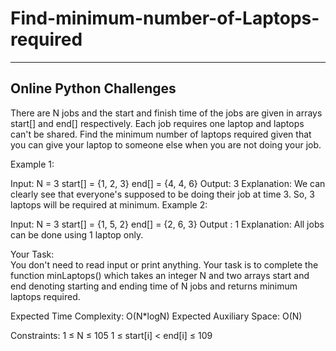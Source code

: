 # Find-minimum-number-of-Laptops-required
-----------------------------------------------------------
Online Python Challenges
-----------------------------------------------------------

There are N jobs and the start and finish time of the jobs are given in arrays start[] and end[] respectively. Each job requires one laptop and laptops can't be shared. Find the minimum number of laptops required given that you can give your laptop to someone else when you are not doing your job.


Example 1:

Input:
N = 3
start[] = {1, 2, 3}
end[] = {4, 4, 6}
Output:
3
Explanation:
We can clearly see that everyone's supposed to
be doing their job at time 3. So, 3 laptops
will be required at minimum.
Example 2:

Input:
N = 3
start[] = {1, 5, 2}
end[] = {2, 6, 3}
Output :
1
Explanation:
All jobs can be done using 1 laptop only.

Your Task:  
You don't need to read input or print anything. Your task is to complete the function minLaptops() which takes an integer N and two arrays start and end denoting starting and ending time of N jobs and returns minimum laptops required.


Expected Time Complexity: O(N*logN)
Expected Auxiliary Space: O(N)


Constraints:
1 ≤ N ≤ 105 
1 ≤ start[i] < end[i] ≤ 109
